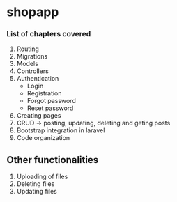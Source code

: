 # shopapp

### List of chapters covered ###

1. Routing
2. Migrations
3. Models
4. Controllers
5. Authentication
    - Login
    - Registration
    - Forgot password
    - Reset password
6. Creating pages
7. CRUD -> posting, updating, deleting and geting posts
8. Bootstrap integration in laravel
9. Code organization

## Other functionalities
1. Uploading of files
2. Deleting files
3. Updating files
